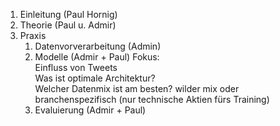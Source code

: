 1. Einleitung (Paul Hornig)
2. Theorie (Paul u. Admir)
3. Praxis
    1. Datenvorverarbeitung (Admin)
    2. Modelle (Admir + Paul)
        Fokus:  
            Einfluss von Tweets  
            Was ist optimale Architektur?  
            Welcher Datenmix ist am besten?
                wilder mix
                oder branchenspezifisch (nur technische Aktien fürs Training)
    3. Evaluierung (Admir + Paul)
